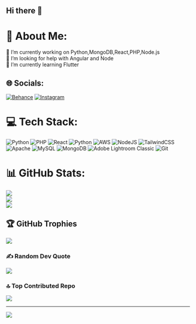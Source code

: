 ## Hi there 👋

# 💫 About Me:
🔭 I’m currently working on Python,MongoDB,React,PHP,Node.js<br>🤝 I’m looking for help with Angular and Node<br>🌱 I’m currently learning Flutter<br>


## 🌐 Socials:
[![Behance](https://img.shields.io/badge/Behance-1769ff?logo=behance&logoColor=white)](https://behance.net/Gouthamsankarjl) [![Instagram](https://img.shields.io/badge/Instagram-%23E4405F.svg?logo=Instagram&logoColor=white)](https://instagram.com/gouth.ampvtt) 

# 💻 Tech Stack:
![Python](https://img.shields.io/badge/python-3670A0?style=for-the-badge&logo=python&logoColor=ffdd54) ![PHP](https://img.shields.io/badge/php-%23777BB4.svg?style=for-the-badge&logo=php&logoColor=white) ![React](https://img.shields.io/badge/react-%2320232a.svg?style=for-the-badge&logo=react&logoColor=%2361DAFB) ![Python](https://img.shields.io/badge/python-3670A0?style=for-the-badge&logo=python&logoColor=ffdd54) ![AWS](https://img.shields.io/badge/AWS-%23FF9900.svg?style=for-the-badge&logo=amazon-aws&logoColor=white) ![NodeJS](https://img.shields.io/badge/node.js-6DA55F?style=for-the-badge&logo=node.js&logoColor=white) ![TailwindCSS](https://img.shields.io/badge/tailwindcss-%2338B2AC.svg?style=for-the-badge&logo=tailwind-css&logoColor=white) ![Apache](https://img.shields.io/badge/apache-%23D42029.svg?style=for-the-badge&logo=apache&logoColor=white) ![MySQL](https://img.shields.io/badge/mysql-4479A1.svg?style=for-the-badge&logo=mysql&logoColor=white) ![MongoDB](https://img.shields.io/badge/MongoDB-%234ea94b.svg?style=for-the-badge&logo=mongodb&logoColor=white) ![Adobe Lightroom Classic](https://img.shields.io/badge/Adobe%20Lightroom%20Classic-31A8FF.svg?style=for-the-badge&logo=Adobe%20Lightroom%20Classic&logoColor=white) ![Git](https://img.shields.io/badge/git-%23F05033.svg?style=for-the-badge&logo=git&logoColor=white)
# 📊 GitHub Stats:
![](https://github-readme-stats.vercel.app/api?username=GOUTHAM-SANKAR&theme=dark&hide_border=false&include_all_commits=true&count_private=true)<br/>
![](https://github-readme-streak-stats.herokuapp.com/?user=GOUTHAM-SANKAR&theme=dark&hide_border=false)<br/>
![](https://github-readme-stats.vercel.app/api/top-langs/?username=GOUTHAM-SANKAR&theme=dark&hide_border=false&include_all_commits=true&count_private=true&layout=compact)

## 🏆 GitHub Trophies
![](https://github-profile-trophy.vercel.app/?username=GOUTHAM-SANKAR&theme=radical&no-frame=false&no-bg=true&margin-w=4)

### ✍️ Random Dev Quote
![](https://quotes-github-readme.vercel.app/api?type=horizontal&theme=dark)

### 🔝 Top Contributed Repo
![](https://github-contributor-stats.vercel.app/api?username=GOUTHAM-SANKAR&limit=5&theme=dark&combine_all_yearly_contributions=true)

---
[![](https://visitcount.itsvg.in/api?id=GOUTHAM-SANKAR&icon=7&color=11)](https://visitcount.itsvg.in)

<!-- Proudly created with GPRM ( https://gprm.itsvg.in ) -->
